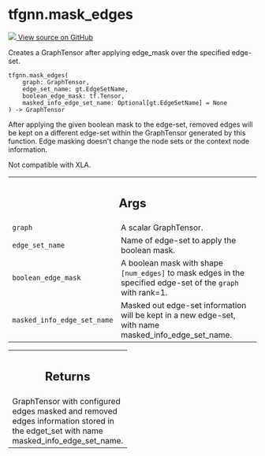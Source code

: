 # tfgnn.mask_edges

<!-- Insert buttons and diff -->

<a target="_blank" href="https://github.com/tensorflow/gnn/tree/master/tensorflow_gnn/graph/graph_tensor_ops.py#L229-L341">
<img src="https://www.tensorflow.org/images/GitHub-Mark-32px.png" /> View source
on GitHub </a>

Creates a GraphTensor after applying edge_mask over the specified edge-set.

<pre class="devsite-click-to-copy prettyprint lang-py tfo-signature-link">
<code>tfgnn.mask_edges(
    graph: GraphTensor,
    edge_set_name: gt.EdgeSetName,
    boolean_edge_mask: tf.Tensor,
    masked_info_edge_set_name: Optional[gt.EdgeSetName] = None
) -> GraphTensor
</code></pre>

<!-- Placeholder for "Used in" -->

After applying the given boolean mask to the edge-set, removed edges will be
kept on a different edge-set within the GraphTensor generated by this function.
Edge masking doesn't change the node sets or the context node information.

Not compatible with XLA.

<!-- Tabular view -->
 <table class="responsive fixed orange">
<colgroup><col width="214px"><col></colgroup>
<tr><th colspan="2"><h2 class="add-link">Args</h2></th></tr>

<tr>
<td>
<code>graph</code><a id="graph"></a>
</td>
<td>
A scalar GraphTensor.
</td>
</tr><tr>
<td>
<code>edge_set_name</code><a id="edge_set_name"></a>
</td>
<td>
Name of edge-set to apply the boolean mask.
</td>
</tr><tr>
<td>
<code>boolean_edge_mask</code><a id="boolean_edge_mask"></a>
</td>
<td>
A boolean mask with shape <code>[num_edges]</code> to mask edges in
the specified edge-set of the <code>graph</code> with rank=1.
</td>
</tr><tr>
<td>
<code>masked_info_edge_set_name</code><a id="masked_info_edge_set_name"></a>
</td>
<td>
Masked out edge-set information will be kept in a
new edge-set, with name masked_info_edge_set_name.
</td>
</tr>
</table>

<!-- Tabular view -->
 <table class="responsive fixed orange">
<colgroup><col width="214px"><col></colgroup>
<tr><th colspan="2"><h2 class="add-link">Returns</h2></th></tr>
<tr class="alt">
<td colspan="2">
GraphTensor with configured edges masked and removed edges information
stored in the edget_set with name masked_info_edge_set_name.
</td>
</tr>

</table>
